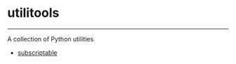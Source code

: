 # utilitools
---
A collection of Python utilities
- [subscriptable](https://github.com/idanhazan/utilitools/blob/main/utilitools/notebooks/subscriptable.ipynb)